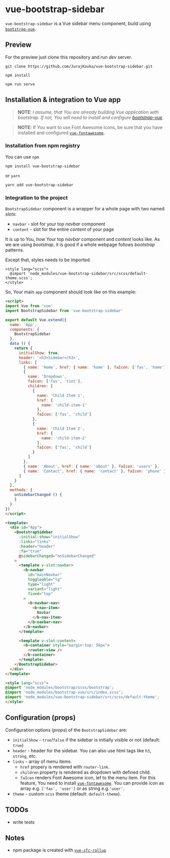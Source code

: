 # vue-bootstrap-sidebar

`vue-bootstrap-sidebar` is a Vue sidebar menu component, build using [`bootstrap-vue`](https://bootstrap-vue.js.org/).

## Preview
For the preview just clone this repository and run *dev* server.
```
git clone https://github.com/JurajKavka/vue-bootstrap-sidebar.git
```
```
npm install
```
```
npm run serve
```
## Installation & integration to Vue app
> **NOTE**: *I assume, that You are already building Vue application with bootstrap. If not, You will need to install and configure [bootstrap-vue](https://bootstrap-vue.js.org/docs).*

> **NOTE:** If You want to use Font Awesome icons, be sure that you have installed and configured [`vue-fontawesome`](https://github.com/FortAwesome/vue-fontawesome).

### Installation from npm registry
You can use `npm`
```
npm install vue-bootstrap-sidebar
```
or `yarn`
```
yarn add vue-bootstrap-sidebar
```

### Integration to  the project

`BootstrapSidebar` component is a wrapper for a whole page with two named *slots*:

  - `navbar` - slot for your top *navbar* component
  - `content` - slot for the entire *content* of your page

It is up to You, how Your top *navbar* component and *content* looks like. As we are using *bootstrap*, it is good if a whole webpage follows *bootstrap* patterns.

Except that, styles needs to be imported.

```
<style lang="scss">
  @import 'node_modules/vue-bootstrap-sidebar/src/scss/default-theme.scss';
</style>
```

So, Your main `app` component should look like on this example:

```html
<script>
import Vue from 'vue'
import BootstrapSidebar from 'vue-bootstrap-sidebar'

export default Vue.extend({
  name: 'App',
  components: {
    BootstrapSidebar
  },
  data () {
    return {
      initialShow: true,
      header: '<h3>Sidebar</h3>',
      links: [
        { name: 'Home', href: { name: 'home' }, faIcon: ['fas', 'home'] },
        {
          name: 'Dropdown',
          faIcon: ['fas', 'tint'],
          children: [
            {
              name: 'Child Item 1',
              href: {
                name: 'child-item-1'
              },
              faIcon: ['fas', 'child']
            },
            {
              name: 'Child Item 2',
              href: {
                name: 'child-item-2'
              },
              faIcon: ['fas', 'child']
            }
          ]
        },
        { name: 'About', href: { name: 'about' }, faIcon: 'users' },
        { name: 'Contact', href: { name: 'contact' }, faIcon: 'phone' }
      ]
    }
  },
  methods: {
    onSidebarChanged () {
    }
  }
})
</script>

<template>
  <div id="App">
    <BootstrapSidebar
      :initial-show="initialShow"
      :links="links"
      :header="header"
      :fa="true"
      @sidebarChanged="onSidebarChanged"
    >
      <template v-slot:navbar>
        <b-navbar
          id="mainNavbar"
          toggleable="lg"
          type="light"
          variant="light"
          fixed="top"
        >
          <b-navbar-nav>
            <b-nav-item>
              Navbar
            </b-nav-item>
          </b-navbar-nav>
        </b-navbar>
      </template>

      <template v-slot:content>
        <b-container style="margin-top: 56px">
          <router-view />
        </b-container>
      </template>
    </BootstrapSidebar>
  </div>
</template>

<style lang="scss">
@import 'node_modules/bootstrap/scss/bootstrap';
@import 'node_modules/bootstrap-vue/src/index.scss';
@import 'node_modules/vue-bootstrap-sidebar/src/scss/default-theme';
</style>

```

## Configuration (props)

Configuration options (*props*) of the `BootstrapSidebar` are:

  - `initialShow` - `true`/`false` if the sidebar is initially visible or not (default: `true`)
  - `header` - header for the sidebar. You can also use html tags like `h3`, `strong`, etc.
  - `links` - array of menu items.
    - `href` propery is rendered with `router-link`.
    - `children` property is rendered as dropdown with defined child.
    - `faIcon` renders Font Awesome icon, lef to the menu item. For this feature, You need to install [`vue-fontawesome`](https://github.com/FortAwesome/vue-fontawesome). You can provide icon as array e.g. `['fas', 'user']` or as string e.g.`'user'`.
  - `theme` - custom `scss` theme (default: `default-theme`).

## TODOs
- write tests

## Notes
- npm package is created with [`vue-sfc-rollup`](https://www.npmjs.com/package/vue-sfc-rollup)
